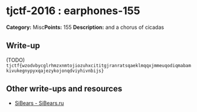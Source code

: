# tjctf-2016 : earphones-155

**Category:** Misc**Points:** 155
**Description:** and a chorus of cicadas

## Write-up

(TODO)
`tjctf{wzodvbycglrhmzxnmtojiozuhxcititgjranratsqaeklmqqxjmmeuqodiqmabamkivukegnypyxqajezykojonqdviyhivnbijs}`

## Other write-ups and resources

* [SiBears - SiBears.ru](http://sibears.ru/labs/TJCTF-2016-earphones/)
